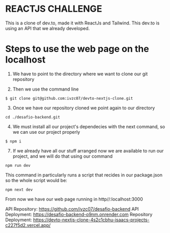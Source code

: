 # REACTJS CHALLENGE

This is a clone of dev.to, made it with ReactJs and Tailwind.
This dev.to is using an API that we already developed.


# Steps to use the web page on the localhost

1. We have to point to the directory where we want to clone our git repository

2. Then we use the command line 

```
$ git clone git@github.com:ivzc07/devto-nextjs-clone.git
```

3. Once we have our repository cloned we point again to our directory
```
cd ./desafio-backend.git
```
4. We must install all our project's dependecies with the next command, so we can use our project properly

```
$ npm i

```

7. If we already have all our stuff arranged now we are available to run our project, and we will do that using our command 
```
npm run dev
```
This command in particularly runs a script that recides in our package.json so the whole script would be:

```
npm next dev
```
From now we have our web page running in http//:localhost:3000


API Repository: https://github.com/ivzc07/desafio-backend
API Deployment: https://desafio-backend-o9nm.onrender.com
Repository Deployment: https://devto-nextjs-clone-4s2c1cbhu-isaacs-projects-c227f5d2.vercel.app/